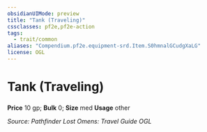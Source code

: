 ```yaml
---
obsidianUIMode: preview
title: "Tank (Traveling)"
cssclasses: pf2e,pf2e-action
tags:
  - trait/common
aliases: "Compendium.pf2e.equipment-srd.Item.S0hmnalGCudgXaLG"
license: OGL
---
```

# Tank (Traveling)

### 


**Price** 10 gp; 
**Bulk** 0; **Size** med
**Usage** other



*Source: Pathfinder Lost Omens: Travel Guide*
*OGL*